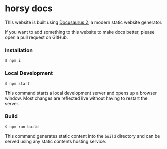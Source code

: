 # horsy docs

This website is built using [Docusaurus 2](https://docusaurus.io/), a modern static website generator.

If you want to add something to this website to make docs better, please open a pull request on GitHub.

### Installation

```
$ npm i
```

### Local Development

```
$ npm start
```

This command starts a local development server and opens up a browser window. Most changes are reflected live without having to restart the server.

### Build

```
$ npm run build
```

This command generates static content into the `build` directory and can be served using any static contents hosting service.
